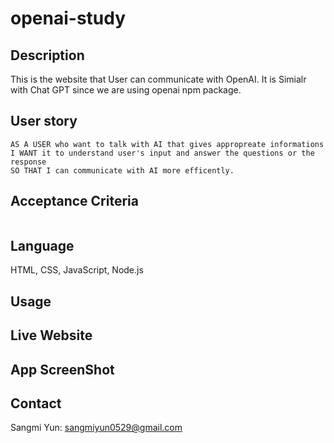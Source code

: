 # openai-study
## Description 
This is the website that User can communicate with OpenAI. 
It is Simialr with Chat GPT since we are using openai npm package. 

## User story 

```
AS A USER who want to talk with AI that gives appropreate informations
I WANT it to understand user's input and answer the questions or the response 
SO THAT I can communicate with AI more efficently. 
```

## Acceptance Criteria

```

```

## Language

HTML, CSS, JavaScript, Node.js

## Usage 



## Live Website



## App ScreenShot


## Contact 

Sangmi Yun: sangmiyun0529@gmail.com
